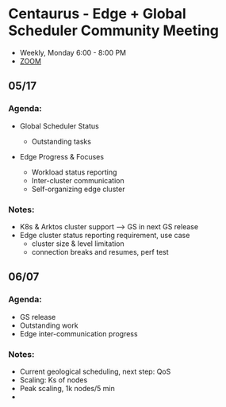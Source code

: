 # Centaurus - Edge + Global Scheduler Community Meeting
- Weekly, Monday 6:00 - 8:00 PM
- [ZOOM](https://futurewei.zoom.us/j/95137875506?from=addon)


## 05/17

### Agenda:

- Global Scheduler Status
  - Outstanding tasks

- Edge Progress & Focuses
  - Workload status reporting
  - Inter-cluster communication
  - Self-organizing edge cluster

### Notes:

- K8s & Arktos cluster support --> GS in next GS release
- Edge cluster status reporting requirement, use case
  - cluster size & level limitation
  - connection breaks and resumes, perf test

## 06/07

### Agenda:

- GS release
- Outstanding work
- Edge inter-communication progress

### Notes:

- Current geological scheduling, next step: QoS
- Scaling: Ks of nodes
- Peak scaling, 1k nodes/5 min
- 
